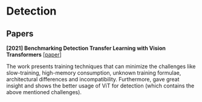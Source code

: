 # Detection

## Papers
**[2021]**
**Benchmarking Detection Transfer Learning with Vision Transformers** [[paper](https://arxiv.org/abs/2111.11429)]

The work presents training techniques that can minimize the challenges like slow-training, high-memory consumption, unknown training formulae, architectural differences and incompatibility. Furthermore, gave great insight and shows the better usage of ViT for detection (which contains the above mentioned challenges).

